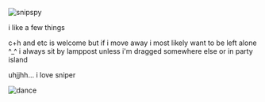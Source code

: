 ![snipspy](https://github.com/MellowAmaryllis/MellowAmaryllis/assets/166118914/c85e6ac3-5265-4caf-a263-18c30f7edcce)



i like a few things

c+h and etc is welcome but if i move away i most likely want to be left alone ^_^
i always sit by lamppost unless i'm dragged somewhere else or in party island

uhjjhh... i love sniper

![dance](https://github.com/MellowAmaryllis/MellowAmaryllis/assets/166118914/1083ea3c-589d-46cd-b28e-a5bbfa59c007)
